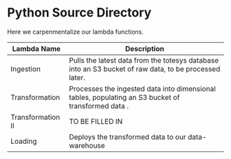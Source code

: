 # Python Source Directory

Here we carpenmentalize our lambda functions.

| Lambda Name       | Description                                                                                       |
| ----------------- |---------------------------------------------------------------------------------------------------|
| Ingestion         | Pulls the latest data from the totesys database into an S3 bucket of raw data, to be processed later. |
| Transformation    | Processes the ingested data into dimensional tables, populating an S3 bucket of transformed data .|
| Transformation II | TO BE FILLED IN        |
| Loading           | Deploys the transformed data to our data-warehouse        |
